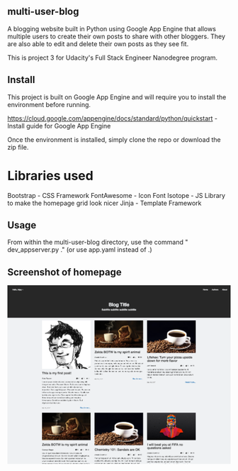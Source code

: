 ## multi-user-blog

A blogging website built in Python using Google App Engine that allows multiple users to create their own posts to share with other bloggers. They are also able to edit and delete their own posts as they see fit. 

This is project 3 for Udacity's Full Stack Engineer Nanodegree program.

## Install

This project is built on Google App Engine and will require you to install the environment before running. 

https://cloud.google.com/appengine/docs/standard/python/quickstart - Install guide for Google App Engine

Once the environment is installed, simply clone the repo or download the zip file.

# Libraries used 
Bootstrap - CSS Framework
FontAwesome - Icon Font
Isotope - JS Library to make the homepage grid look nicer
Jinja - Template Framework


## Usage

From within the multi-user-blog directory, use the command " dev_appserver.py ." (or use app.yaml instead of .)

## Screenshot of homepage

![Completed webpage](screenshot.png)
